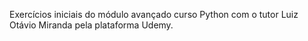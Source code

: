 Exercícios iniciais do módulo avançado curso Python com o tutor Luiz Otávio Miranda pela plataforma Udemy.
